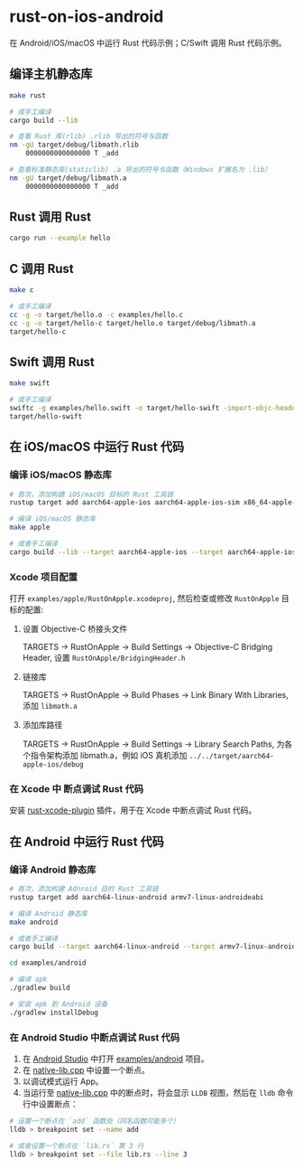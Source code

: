 # rust-on-ios-android

在 Android/iOS/macOS 中运行 Rust 代码示例；C/Swift 调用 Rust 代码示例。

## 编译主机静态库

```sh
make rust

# 或手工编译
cargo build --lib

# 查看 Rust 库(rlib) .rlib 导出的符号与函数
nm -gU target/debug/libmath.rlib
    0000000000000000 T _add

# 查看标准静态库(staticlib) .a 导出的符号与函数（Windows 扩展名为 .lib）
nm -gU target/debug/libmath.a
    0000000000000000 T _add
```

## Rust 调用 Rust

```sh
cargo run --example hello
```

## C 调用 Rust

```sh
make c

# 或手工编译
cc -g -o target/hello.o -c examples/hello.c
cc -g -o target/hello-c target/hello.o target/debug/libmath.a
target/hello-c
```

## Swift 调用 Rust

```sh
make swift

# 或手工编译
swiftc -g examples/hello.swift -o target/hello-swift -import-objc-header src/lib.h -Ltarget/debug -lmath
target/hello-swift
```

## 在 iOS/macOS 中运行 Rust 代码

### 编译 iOS/macOS 静态库

```sh
# 首次，添加构建 iOS/macOS 目标的 Rust 工具链
rustup target add aarch64-apple-ios aarch64-apple-ios-sim x86_64-apple-ios aarch64-apple-darwin x86_64-apple-darwin

# 编译 iOS/macOS 静态库
make apple

# 或者手工编译
cargo build --lib --target aarch64-apple-ios --target aarch64-apple-ios-sim --target x86_64-apple-ios --target aarch64-apple-darwin --target x86_64-apple-darwin
```

### Xcode 项目配置

打开 `examples/apple/RustOnApple.xcodeproj`, 然后检查或修改 `RustOnApple` 目标的配置:

1. 设置 Objective-C 桥接头文件

    TARGETS -> RustOnApple -> Build Settings -> Objective-C Bridging Header,
    设置 `RustOnApple/BridgingHeader.h`

2. 链接库

    TARGETS -> RustOnApple -> Build Phases -> Link Binary With Libraries,
    添加 `libmath.a`

3. 添加库路径

    TARGETS -> RustOnApple -> Build Settings -> Library Search Paths,
    为各个指令架构添加 libmath.a，例如 iOS 真机添加  `../../target/aarch64-apple-ios/debug`

### 在 Xcode 中 断点调试 Rust 代码

安装 [rust-xcode-plugin](https://github.com/cgojin/rust-xcode-plugin) 插件，用于在 Xcode 中断点调试 Rust 代码。 

## 在 Android 中运行 Rust 代码

### 编译 Android 静态库

```sh
# 首次，添加构建 Adnroid 目的 Rust 工具链
rustup target add aarch64-linux-android armv7-linux-androideabi 

# 编译 Android 静态库
make android

# 或者手工编译
cargo build --target aarch64-linux-android --target armv7-linux-androideabi 

cd examples/android

# 编译 apk
./gradlew build

# 安装 apk 到 Android 设备
./gradlew installDebug
```

### 在 Android Studio 中断点调试 Rust 代码

1. 在 [Android Studio](https://developer.android.com/studio) 中打开 [examples/android](examples/android) 项目。
2. 在 [native-lib.cpp](examples/android/app/src/main/cpp/native-lib.cpp#L22) 中设置一个断点。
3. 以调试模式运行 App。
4. 当运行至 [native-lib.cpp](examples/android/app/src/main/cpp/native-lib.cpp#L22) 中的断点时，将会显示 `LLDB` 视图，然后在 `lldb` 命令行中设置断点：

```sh
# 设置一个断点在 `add` 函数处（同名函数可能多个）
lldb > breakpoint set --name add

# 或者设置一个断点在 `lib.rs` 第 3 行
lldb > breakpoint set --file lib.rs --line 3
```
